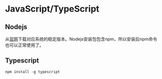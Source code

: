# JavaScript/TypeScript

## Nodejs

从[官网](https://nodejs.org/en)下载对应系统的稳定版本。Nodejs安装包包含npm，所以安装后npm命令也可以正常使用了。

## Typescript

`npm install -g typescript`
